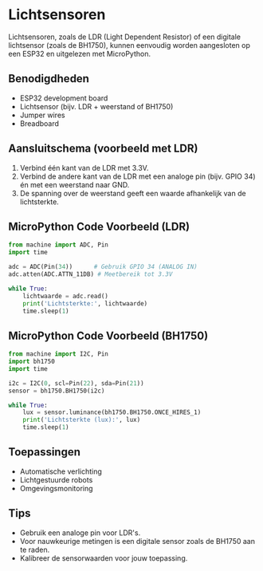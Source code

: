 # Lichtsensoren
Lichtsensoren, zoals de LDR (Light Dependent Resistor) of een digitale lichtsensor (zoals de BH1750), kunnen eenvoudig worden aangesloten op een ESP32 en uitgelezen met MicroPython.

## Benodigdheden

- ESP32 development board
- Lichtsensor (bijv. LDR + weerstand of BH1750)
- Jumper wires
- Breadboard

## Aansluitschema (voorbeeld met LDR)

1. Verbind één kant van de LDR met 3.3V.
2. Verbind de andere kant van de LDR met een analoge pin (bijv. GPIO 34) én met een weerstand naar GND.
3. De spanning over de weerstand geeft een waarde afhankelijk van de lichtsterkte.

## MicroPython Code Voorbeeld (LDR)

```python
from machine import ADC, Pin
import time

adc = ADC(Pin(34))      # Gebruik GPIO 34 (ANALOG IN)
adc.atten(ADC.ATTN_11DB) # Meetbereik tot 3.3V

while True:
    lichtwaarde = adc.read()
    print('Lichtsterkte:', lichtwaarde)
    time.sleep(1)
```

## MicroPython Code Voorbeeld (BH1750)

```python
from machine import I2C, Pin
import bh1750
import time

i2c = I2C(0, scl=Pin(22), sda=Pin(21))
sensor = bh1750.BH1750(i2c)

while True:
    lux = sensor.luminance(bh1750.BH1750.ONCE_HIRES_1)
    print('Lichtsterkte (lux):', lux)
    time.sleep(1)
```

## Toepassingen

- Automatische verlichting
- Lichtgestuurde robots
- Omgevingsmonitoring

## Tips

- Gebruik een analoge pin voor LDR's.
- Voor nauwkeurige metingen is een digitale sensor zoals de BH1750 aan te raden.
- Kalibreer de sensorwaarden voor jouw toepassing.
